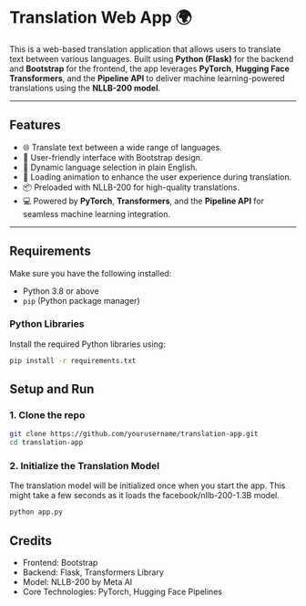 # Translation Web App 🌍

This is a web-based translation application that allows users to translate text between various languages. Built using **Python (Flask)** for the backend and **Bootstrap** for the frontend, the app leverages **PyTorch**, **Hugging Face Transformers**, and the **Pipeline API** to deliver machine learning-powered translations using the **NLLB-200 model**.

---

## Features
- 🌐 Translate text between a wide range of languages.
- 🚀 User-friendly interface with Bootstrap design.
- 🎨 Dynamic language selection in plain English.
- 🔄 Loading animation to enhance the user experience during translation.
- 📦 Preloaded with NLLB-200 for high-quality translations.
- 💻 Powered by **PyTorch**, **Transformers**, and the **Pipeline API** for seamless machine learning integration.

---

## Requirements
Make sure you have the following installed:
- Python 3.8 or above
- `pip` (Python package manager)

### Python Libraries
Install the required Python libraries using:

```bash
pip install -r requirements.txt
```

## Setup and Run
### 1. Clone the repo
```bash
git clone https://github.com/yourusername/translation-app.git
cd translation-app
```

### 2. Initialize the Translation Model
The translation model will be initialized once when you start the app. This might take a few seconds as it loads the facebook/nllb-200-1.3B model.
```bash
python app.py
```

## Credits
- Frontend: Bootstrap
- Backend: Flask, Transformers Library
- Model: NLLB-200 by Meta AI
- Core Technologies: PyTorch, Hugging Face Pipelines


